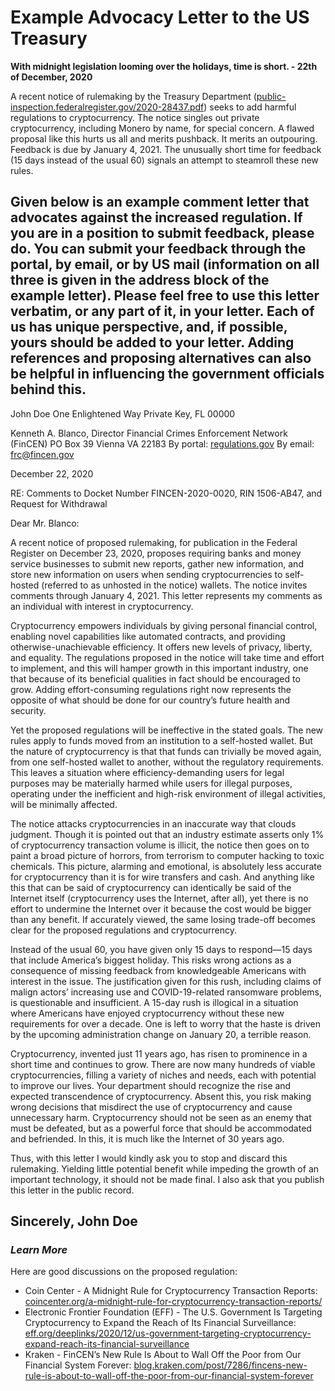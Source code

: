 # Example Advocacy Letter to the US Treasury

**With midnight legislation looming over the holidays, time is short. - 22th of December, 2020**

A recent notice of rulemaking by the Treasury Department ([public-inspection.federalregister.gov/2020-28437.pdf](https://public-inspection.federalregister.gov/2020-28437.pdf)) seeks to add harmful regulations to cryptocurrency. The notice singles out private cryptocurrency, including Monero by name, for special concern. A flawed proposal like this hurts us all and merits pushback. It merits an outpouring. Feedback is due by January 4, 2021. The unusually short time for feedback (15 days instead of the usual 60) signals an attempt to steamroll these new rules.

Given below is an example comment letter that advocates against the increased regulation. If you are in a position to submit feedback, please do. You can submit your feedback through the portal, by email, or by US mail (information on all three is given in the address block of the example letter). Please feel free to use this letter verbatim, or any part of it, in your letter. Each of us has unique perspective, and, if possible, yours should be added to your letter. Adding references and proposing alternatives can also be helpful in influencing the government officials behind this.
---

John Doe
One Enlightened Way
Private Key, FL 00000

Kenneth A. Blanco, Director
Financial Crimes Enforcement Network (FinCEN)
PO Box 39 Vienna VA 22183
By portal: [regulations.gov](http://regulations.gov/)
By email: [frc@fincen.gov](frc@fincen.gov)

December 22, 2020

RE: Comments to Docket Number FINCEN-2020-0020, RIN 1506-AB47, and Request for Withdrawal

Dear Mr. Blanco:

A recent notice of proposed rulemaking, for publication in the Federal Register on December 23, 2020, proposes requiring banks and money service businesses to submit new reports, gather new information, and store new information on users when sending cryptocurrencies to self-hosted (referred to as unhosted in the notice) wallets. The notice invites comments through January 4, 2021. This letter represents my comments as an individual with interest in cryptocurrency.

Cryptocurrency empowers individuals by giving personal financial control, enabling novel capabilities like automated contracts, and providing otherwise-unachievable efficiency. It offers new levels of privacy, liberty, and equality. The regulations proposed in the notice will take time and effort to implement, and this will hamper growth in this important industry, one that because of its beneficial qualities in fact should be encouraged to grow. Adding effort-consuming regulations right now represents the opposite of what should be done for our country’s future health and security.

Yet the proposed regulations will be ineffective in the stated goals. The new rules apply to funds moved from an institution to a self-hosted wallet. But the nature of cryptocurrency is that that funds can trivially be moved again, from one self-hosted wallet to another, without the regulatory requirements. This leaves a situation where efficiency-demanding users for legal purposes may be materially harmed while users for illegal purposes, operating under the inefficient and high-risk environment of illegal activities, will be minimally affected.

The notice attacks cryptocurrencies in an inaccurate way that clouds judgment. Though it is pointed out that an industry estimate asserts only 1% of cryptocurrency transaction volume is illicit, the notice then goes on to paint a broad picture of horrors, from terrorism to computer hacking to toxic chemicals. This picture, alarming and emotional, is absolutely less accurate for cryptocurrency than it is for wire transfers and cash. And anything like this that can be said of cryptocurrency can identically be said of the Internet itself (cryptocurrency uses the Internet, after all), yet there is no effort to undermine the Internet over it because the cost would be bigger than any benefit. If accurately viewed, the same losing trade-off becomes clear for the proposed regulations and cryptocurrency.

Instead of the usual 60, you have given only 15 days to respond—15 days that include America’s biggest holiday. This risks wrong actions as a consequence of missing feedback from knowledgeable Americans with interest in the issue. The justification given for this rush, including claims of malign actors’ increasing use and COVID-19-related ransomware problems, is questionable and insufficient. A 15-day rush is illogical in a situation where Americans have enjoyed cryptocurrency without these new requirements for over a decade. One is left to worry that the haste is driven by the upcoming administration change on January 20, a terrible reason.

Cryptocurrency, invented just 11 years ago, has risen to prominence in a short time and continues to grow. There are now many hundreds of viable cryptocurrencies, filling a variety of niches and needs, each with potential to improve our lives. Your department should recognize the rise and expected transcendence of cryptocurrency. Absent this, you risk making wrong decisions that misdirect the use of cryptocurrency and cause unnecessary harm. Cryptocurrency should not be seen as an enemy that must be defeated, but as a powerful force that should be accommodated and befriended. In this, it is much like the Internet of 30 years ago.

Thus, with this letter I would kindly ask you to stop and discard this rulemaking. Yielding little potential benefit while impeding the growth of an important technology, it should not be made final. I also ask that you publish this letter in the public record.

Sincerely,
John Doe
---

### _Learn More_

Here are good discussions on the proposed regulation:

- Coin Center - A Midnight Rule for Cryptocurrency Transaction Reports: [coincenter.org/a-midnight-rule-for-cryptocurrency-transaction-reports/](https://www.coincenter.org/a-midnight-rule-for-cryptocurrency-transaction-reports/)
- Electronic Frontier Foundation (EFF) - The U.S. Government Is Targeting Cryptocurrency to Expand the Reach of Its Financial Surveillance: [eff.org/deeplinks/2020/12/us-government-targeting-cryptocurrency-expand-reach-its-financial-surveillance](https://www.eff.org/deeplinks/2020/12/us-government-targeting-cryptocurrency-expand-reach-its-financial-surveillance)
- Kraken - FinCEN’s New Rule Is About to Wall Off the Poor from Our Financial System Forever: [blog.kraken.com/post/7286/fincens-new-rule-is-about-to-wall-off-the-poor-from-our-financial-system-forever](https://blog.kraken.com/post/7286/fincens-new-rule-is-about-to-wall-off-the-poor-from-our-financial-system-forever/)
